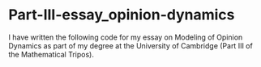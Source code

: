 # Part-III-essay_opinion-dynamics
I have written the following code for my essay on Modeling of Opinion Dynamics as part of my degree at the University of Cambridge (Part III of the Mathematical Tripos).
